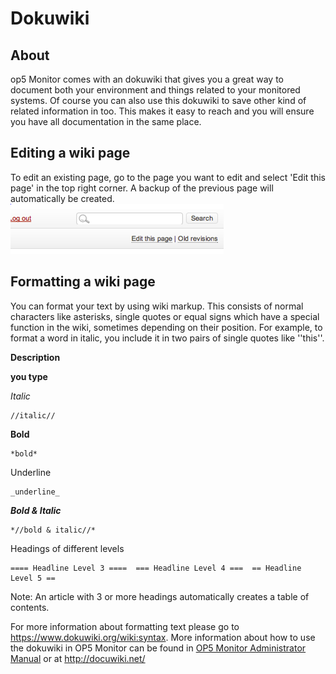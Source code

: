 # Dokuwiki

## About

op5 Monitor comes with an dokuwiki that gives you a great way to document both your environment and things related to your monitored systems.
Of course you can also use this dokuwiki to save other kind of related information in too. This makes it easy to reach and you will ensure you have all documentation in the same place.

## Editing a wiki page

To edit an existing page, go to the page you want to edit and select 'Edit this page' in the top right corner.
 A backup of the previous page will automatically be created.
 ![](attachments/16482323/16679250.png)

## Formatting a wiki page

You can format your text by using wiki markup. This consists of normal characters like asterisks, single quotes or equal signs which have a special function in the wiki, sometimes depending on their position. For example, to format a word in italic, you include it in two pairs of single quotes like ''this''.

**Description**

**you type**

*Italic*

    //italic//

**Bold**

    *bold*

Underline

    _underline_

***Bold & Italic***

    *//bold & italic//*

Headings of different levels

    ==== Headline Level 3 ====  === Headline Level 4 ===  == Headline Level 5 ==

 Note:
 An article with 3 or more headings automatically creates a table of contents.

 For more information about formatting text please go to <https://www.dokuwiki.org/wiki:syntax>. More information about how to use the dokuwiki in OP5 Monitor can be found in [OP5 Monitor Administrator Manual](op5_Monitor_Administrator_Manual) or at <http://docuwiki.net/>
